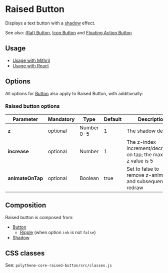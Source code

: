 # Raised Button

Displays a text button with a [shadow](Shadow.md) effect.

See also: [(flat) Button](Button.md), [Icon Button](IconButton.md) and [Floating Action Button](FAB.md)



## Usage

* [Usage with Mithril](RaisedButton-Mithril.md)
* [Usage with React](RaisedButton-React.md)



## Options

All options for [Button](Button.md) also apply to Raised Button, with additionally:

### Raised button options

| **Parameter**    |  **Mandatory** | **Type**   | **Default** | **Description** |
| ---------------- | -------------- | ---------- | ----------- | --------------- |
| **z**            | optional       | Number 0-5 | 1           | The shadow depth |
| **increase**     | optional       | Number     | 1           | The z-index increment/decrement on tap; the maximum z value is 5 |
| **animateOnTap** | optional       | Boolean    | true        | Set to false to remove z-animation and subsequent redraw |



## Composition

Raised button is composed from:

* [Button](Button.md)
  * [Ripple](Ripple.md) (when option `ink` is not `false`)
* [Shadow](Shadow.md) 



## CSS classes

See: `polythene-core-raised-button/src/classes.js`
